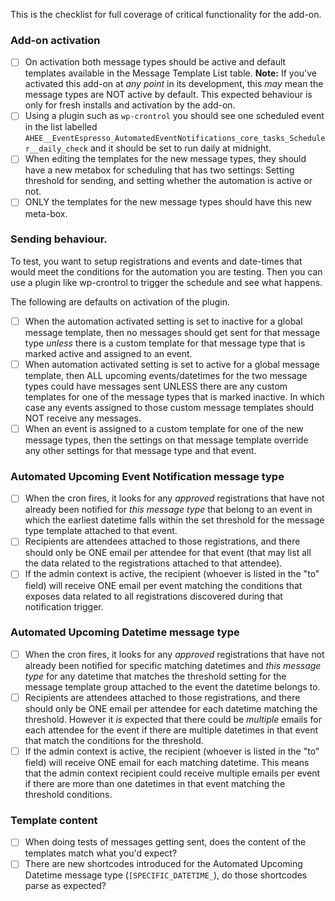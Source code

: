 This is the checklist for full coverage of critical functionality for the add-on.

### Add-on activation

* [ ] On activation both message types should be active and default templates available in the Message Template List table.  **Note:**  If you've activated this add-on at _any point_ in its development, this _may_ mean the message types are NOT active by default.  This expected behaviour is only for fresh installs and activation by the add-on.
* [ ] Using a plugin such as `wp-crontrol` you should see one scheduled event in the list labelled `AHEE__EventEspresso_AutomatedEventNotifications_core_tasks_Scheduler__daily_check` and it should be set to run daily at midnight.
* [ ] When editing the templates for the new message types, they should have a new metabox for scheduling that has two settings: Setting threshold for sending, and setting whether the automation is active or not.
* [ ] ONLY the templates for the new message types should have this new meta-box.

### Sending behaviour.

To test, you want to setup registrations and events and date-times that would meet the conditions for the automation you are testing.  Then you can use a plugin like wp-crontrol to trigger the schedule and see what happens.

The following are defaults on activation of the plugin.

* [ ] When the automation activated setting is set to inactive for a global message template, then no messages should get sent for that message type _unless_ there is a custom template for that message type that is marked active and assigned to an event.
* [ ] When automation activated setting is set to active for a global message template, then ALL upcoming events/datetimes for the two message types could have messages sent UNLESS there are any custom templates for one of the message types that is marked inactive.  In which case any events assigned to those custom message templates should NOT receive any messages.
* [ ] When an event is assigned to a custom template for one of the new message types, then the settings on that message template override any other settings for that message type and that event.

### Automated Upcoming Event Notification message type

* [ ] When the cron fires, it looks for any _approved_ registrations that have not already been notified for _this message type_  that belong to an event in which the earliest datetime falls within the set threshold for the message type template attached to that event.
* [ ] Recipients are attendees attached to those registrations, and there should only be ONE email per attendee for that event (that may list all the data related to the registrations attached to that attendee).
* [ ] If the admin context is active, the recipient (whoever is listed in the "to" field) will receive ONE email per event matching the conditions that exposes data related to all registrations discovered during that notification trigger.

### Automated Upcoming Datetime message type

* [ ] When the cron fires, it looks for any _approved_ registrations that have not already been notified for specific matching datetimes and _this message type_ for any datetime that matches the threshold setting for the message template group attached to the event the datetime belongs to.
* [ ] Recipients are attendees attached to those registrations, and there should only be ONE email per attendee for each datetime matching the threshold.  However it _is_ expected that there could be _multiple_ emails for each attendee for the event if there are multiple datetimes in that event that match the conditions for the threshold.
* [ ] If the admin context is active, the recipient (whoever is listed in the "to" field) will receive ONE email for each matching datetime.  This means that the admin context recipient could receive multiple emails per event if there are more than one datetimes in that event matching the threshold conditions.

### Template content

* [ ] When doing tests of messages getting sent, does the content of the templates match what you'd expect?
* [ ] There are new shortcodes introduced for the Automated Upcoming Datetime message type (`[SPECIFIC_DATETIME_`), do those shortcodes parse as expected?